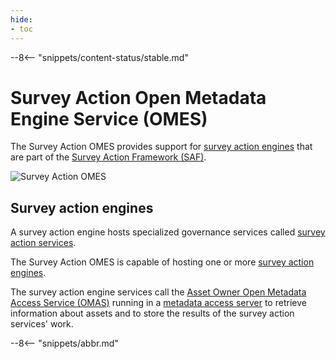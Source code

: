 ```yaml
---
hide:
- toc
---
```


<!-- SPDX-License-Identifier: CC-BY-4.0 -->
<!-- Copyright Contributors to the Egeria project. -->

--8<-- "snippets/content-status/stable.md"

# Survey Action Open Metadata Engine Service (OMES)

The Survey Action OMES provides support for [survey action engines](/concepts/survey-action-engine) that are part of the [Survey Action Framework (SAF)](/frameworks/saf/overview).

![Survey Action OMES](/services/omes/engine-services-survey-action-server-side.svg)

## Survey action engines

A survey action engine hosts specialized governance services called [survey action services](/concepts/survey-action-service).

The Survey Action OMES is capable of hosting one or more [survey action engines](/concepts/survey-action-engine).

The survey action engine services call the [Asset Owner Open Metadata Access Service (OMAS)](/services/omas/asset-owner/overview) running in a [metadata access server](/concepts/metadata-access-server) to retrieve information about assets and to store the results of the survey action services' work.

--8<-- "snippets/abbr.md"

